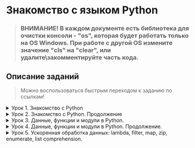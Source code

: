 # Знакомство с языком Python

> ### **ВНИМАНИЕ!** В каждом документе есть библиотека для очистки консоли - **"os"**, которая будет работать только на **OS Windows**. При работе с другой OS измените значение **"cls"** на **"clear"**, или удалите\закомментируйте часть кода.

## Описание заданий
>Можно воспользоваться быстрым переходом к заданию по ссылкам!
<details>
<summary>Урок 1. Знакомство с Python</summary>

---

* [**001_Day_of_the_week**](https://github.com/Minscript/Python_Homework/blob/master/Lesson_1/001_Day_of_the_week.py) - Напишите программу, которая принимает на вход цифру, обозначающую день недели, и проверяет, является ли этот день выходным.

* [**002_Morgan**](https://github.com/Minscript/Python_Homework/blob/master/Lesson_1/002_Morgan.py) - Напишите программу для. проверки истинности утверждения ¬(X ⋁ Y ⋁ Z) = ¬X ⋀ ¬Y ⋀ ¬Z для всех значений предикат.

* [**003_Number_of_the_quarter_plane**](https://github.com/Minscript/Python_Homework/blob/master/Lesson_1/003_Number_of_the_quarter_plane.py) - Напишите программу, которая принимает на вход координаты точки (X и Y), причём X ≠ 0 и Y ≠ 0 и выдаёт номер четверти плоскости, в которой находится эта точка (или на какой оси она находится).

* [**004_Show_the_range**](https://github.com/Minscript/Python_Homework/blob/master/Lesson_1/004_Show_the_range.py) - Напишите программу, которая по заданному номеру четверти, показывает диапазон возможных координат точек в этой четверти (x и y).

* [**005_Distance_in_2D**](https://github.com/Minscript/Python_Homework/blob/master/Lesson_1/005_Distance_in_2D.py) - Напишите программу, которая принимает на вход координаты двух точек и находит расстояние между ними в 2D пространстве.
</details>

<details>
<summary>Урок 2. Знакомство с Python. Продолжение</summary>

---

* [**001_Sum_of_digits**](https://github.com/Minscript/Python_Homework/blob/master/Lesson_2/001_Sum_of_digits.py) - Напишите программу, которая принимает на вход вещественное число и показывает сумму его цифр.

* [**002_Product_from_1_to_N**](https://github.com/Minscript/Python_Homework/blob/master/Lesson_2/002_Product_from_1_to_N.py) - Напишите программу, которая принимает на вход число N и выдает набор произведений чисел от 1 до N.

* [**003_A_sequence_of_N_numbers**](https://github.com/Minscript/Python_Homework/blob/master/Lesson_2/003_A_sequence_of_N_numbers.py) - Задайте список из n чисел последовательности 
(1+1/n)^n и выведите на экран их сумму, округлённую до трёх знаков после точки.

* [**004_N_product_from_a_to_b**](https://github.com/Minscript/Python_Homework/blob/master/Lesson_2/004_N_product_from_a_to_b.py) - Задайте список из N элементов, заполненных числами из промежутка [-N, N]. Найдите произведение элементов на позициях a и b. Значения N, a и b вводит пользователь с клавиатуры.

* [**005_Shuffling_the_list**](https://github.com/Minscript/Python_Homework/blob/master/Lesson_2/005_Shuffling_the_list.py) - Реализуйте алгоритм перемешивания списка.
</details>

<details>
<summary>Урок 3. Данные, функции и модули в Python.</summary>

---

* [**001_Amount_in_odd_positions**](https://github.com/Minscript/Python_Homework/blob/master/Lesson_3/001_Amount_in_odd_positions.py) - Задайте список из нескольких чисел. Напишите программу, которая найдёт сумму элементов списка, стоящих на нечётной позиции.

* [**002_Product_of_pairs_of_numbers**](https://github.com/Minscript/Python_Homework/blob/master/Lesson_3/002_Product_of_pairs_of_numbers.py) - Напишите программу, которая найдёт произведение пар чисел списка. Парой считаем первый и последний элемент, второй и предпоследний и т.д.

* [**003_Difference_in_fractions**](https://github.com/Minscript/Python_Homework/blob/master/Lesson_3/003_Difference_in_fractions.py) - Задайте список из вещественных чисел. Напишите программу, которая найдёт разницу между максимальным и минимальным значением дробной части элементов.

* [**004_Decimal_to_binary**](https://github.com/Minscript/Python_Homework/blob/master/Lesson_3/004_Decimal_to_binary.py) - Напишите программу, которая будет преобразовывать десятичное число в двоичное.

* [**005_Fibonacci**](https://github.com/Minscript/Python_Homework/blob/master/Lesson_3/005_Fibonacci.py) - Задайте число. Составьте список чисел Фибоначчи, в том числе для отрицательных индексов.
</details>
<details>
<summary>Урок 4. Данные, функции и модули в Python. Продолжение.</summary>

---

* [**001_Pi_to_d**](https://github.com/Minscript/Python_Homework/blob/master/Lesson_4/001_Pi_to_d.py) - Вычислить число π c заданной точностью d.

* [**002_Prime_factors_number**](https://github.com/Minscript/Python_Homework/blob/master/Lesson_4/002_Prime_factors_number.py) - Задайте натуральное число N. Напишите программу, которая составит список простых множителей числа N.

* [**003_Hate_repeat**](https://github.com/Minscript/Python_Homework/blob/master/Lesson_4/003_Hate_repeat.py) - Задайте последовательность чисел. Напишите программу, которая выведет список неповторяющихся элементов исходной последовательности.

* [**004_Polynomial_degree_k**](https://github.com/Minscript/Python_Homework/blob/master/Lesson_4/Task_004/004_Polynomial_degree_k.py) - Задана натуральная степень k. Сформировать случайным образом список коэффициентов (значения от 0 до 100) многочлена и записать в файл многочлен степени k.

* [**005_Sum_polynominal**](https://github.com/Minscript/Python_Homework/blob/master/Lesson_4/Task_005/005_Sum_polynominal.py) - Даны два файла, в каждом из которых находится запись многочлена. Задача - сформировать файл, содержащий сумму многочленов. Коэффициенты могут быть как положительными, так и отрицательными. Степени многочленов могут отличаться.
</details>
<details>
<summary>Урок 5. Ускоренная обработка данных: lambda, filter, map, zip, enumerate, list comprehension.</summary>

---
>🎮 Запуск игры осуществляется через **main.py**

* [**001_Del_word**](https://github.com/Minscript/Python_Homework/blob/master/Lesson_5/001_Del_word.py) - Напишите программу, удаляющую из текста все слова, содержащие "абв".

* [**002_Candy_Game**](https://github.com/Minscript/Python_Homework/blob/master/Lesson_5/Taks_002/002_Candy_Game/main.py) - Создайте программу для игры с конфетами человек против человека.

Условие задачи: На столе лежит 2021 конфета. Играют два игрока делая ход друг после друга. Первый ход определяется жеребьёвкой. За один ход можно забрать не более чем 28 конфет. Все конфеты оппонента достаются сделавшему последний ход. Сколько конфет нужно взять первому игроку, чтобы забрать все конфеты у своего конкурента?

a) Добавьте игру против бота

b) Подумайте как наделить бота "интеллектом"

* [**003_Tic_Tac_Toe**](https://github.com/Minscript/Python_Homework/blob/master/Lesson_5/Task_003/003_Tic_Tac_Toe/Main.py) - Создайте программу для игры в "Крестики-нолики".
>⚠ Требуется [Colorama](https://github.com/tartley/colorama)

* [**004_RLE_algorithm**](https://github.com/Minscript/Python_Homework/blob/master/Lesson_5/004_RLE_algorithm.py) - Задана натуральная степень k. Сформировать случайным образом список коэффициентов (значения от 0 до 100) многочлена и записать в файл многочлен степени k.

* **Задание 5\* - ⚠ Не выполнено** - Дан список чисел. Создайте список, в который попадают числа, описываемые возрастающую последовательность. Порядок элементов менять нельзя.
</details>